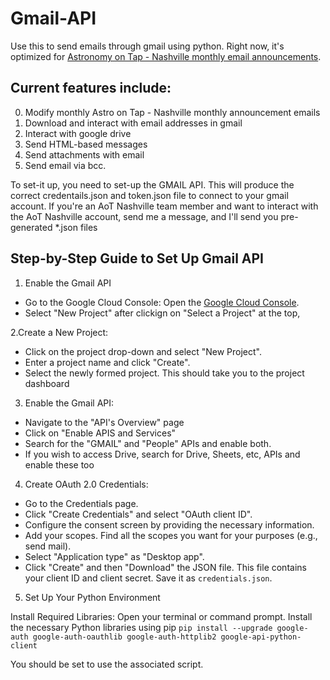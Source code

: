 # Gmail-API

Use this to send emails through gmail using python. Right now, it's optimized for [Astronomy on Tap - Nashville monthly email announcements]([url](https://astronomyontap.org/locations/nashville-tn/)).

## Current features include:
0. Modify monthly Astro on Tap - Nashville monthly announcement emails
1. Download and interact with email addresses in gmail
2. Interact with google drive
3. Send HTML-based messages
4. Send attachments with email
5. Send email via bcc.

To set-it up, you need to set-up the GMAIL API. This will produce the correct credentails.json and token.json file to connect to your gmail account. If you're an AoT Nashville team member and want to interact with the AoT Nashville account, send me a message, and I'll send you pre-generated *.json files

## Step-by-Step Guide to Set Up Gmail API
1. Enable the Gmail API
  * Go to the Google Cloud Console:
      Open the [Google Cloud Console]([url](https://console.cloud.google.com/welcome/new)).
  * Select "New Project" after clickign on "Select a Project" at the top,   

2.Create a New Project:
  * Click on the project drop-down and select "New Project".
  * Enter a project name and click "Create".
  * Select the newly formed project. This should take you to the project dashboard

3. Enable the Gmail API:
  * Navigate to the "API's Overview" page
  * Click on "Enable APIS and Services"
  * Search for the "GMAIL" and "People" APIs and enable both.
  * If you wish to access Drive, search for Drive, Sheets, etc, APIs and enable these too

4. Create OAuth 2.0 Credentials:

  * Go to the Credentials page.
  * Click "Create Credentials" and select "OAuth client ID".
  * Configure the consent screen by providing the necessary information.
  * Add your scopes. Find all the scopes you want for your purposes (e.g., send mail). 
  * Select "Application type" as "Desktop app".
  * Click "Create" and then "Download" the JSON file. This file contains your client ID and client secret. Save it as `credentials.json`.


5. Set Up Your Python Environment

Install Required Libraries:
Open your terminal or command prompt.
Install the necessary Python libraries using pip
`pip install --upgrade google-auth google-auth-oauthlib google-auth-httplib2 google-api-python-client
`

You should be set to use the associated script.
